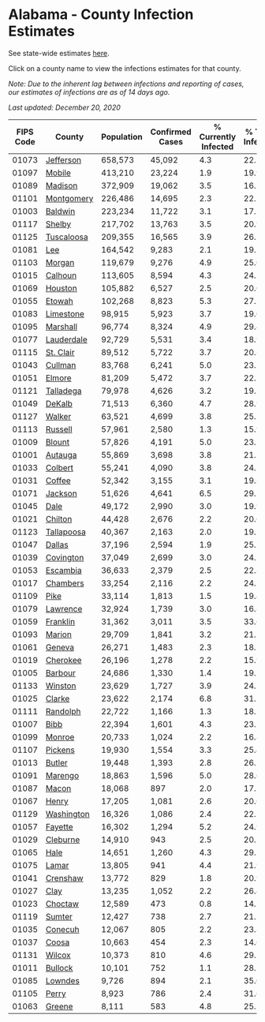# Alabama - County Infection Estimates

See state-wide estimates [here](/infections/us-al).

Click on a county name to view the infections estimates for that county.

*Note: Due to the inherent lag between infections and reporting of cases, our estimates of infections are as of 14 days ago.*

*Last updated: December 20, 2020*

|   FIPS Code |                   County |   Population |   Confirmed Cases |   % Currently Infected |   % Total Infected |
|-------------|--------------------------|--------------|-------------------|------------------------|--------------------|
|       01073 |   [Jefferson](jefferson) |      658,573 |            45,092 |                    4.3 |               22.5 |
|       01097 |         [Mobile](mobile) |      413,210 |            23,224 |                    1.9 |               19.9 |
|       01089 |       [Madison](madison) |      372,909 |            19,062 |                    3.5 |               16.5 |
|       01101 | [Montgomery](montgomery) |      226,486 |            14,695 |                    2.3 |               22.7 |
|       01003 |       [Baldwin](baldwin) |      223,234 |            11,722 |                    3.1 |               17.3 |
|       01117 |         [Shelby](shelby) |      217,702 |            13,763 |                    3.5 |               20.9 |
|       01125 | [Tuscaloosa](tuscaloosa) |      209,355 |            16,565 |                    3.9 |               26.1 |
|       01081 |               [Lee](lee) |      164,542 |             9,283 |                    2.1 |               19.7 |
|       01103 |         [Morgan](morgan) |      119,679 |             9,276 |                    4.9 |               25.0 |
|       01015 |       [Calhoun](calhoun) |      113,605 |             8,594 |                    4.3 |               24.2 |
|       01069 |       [Houston](houston) |      105,882 |             6,527 |                    2.5 |               20.0 |
|       01055 |         [Etowah](etowah) |      102,268 |             8,823 |                    5.3 |               27.7 |
|       01083 |   [Limestone](limestone) |       98,915 |             5,923 |                    3.7 |               19.0 |
|       01095 |     [Marshall](marshall) |       96,774 |             8,324 |                    4.9 |               29.4 |
|       01077 | [Lauderdale](lauderdale) |       92,729 |             5,531 |                    3.4 |               18.9 |
|       01115 |   [St. Clair](st.-clair) |       89,512 |             5,722 |                    3.7 |               20.8 |
|       01043 |       [Cullman](cullman) |       83,768 |             6,241 |                    5.0 |               23.7 |
|       01051 |         [Elmore](elmore) |       81,209 |             5,472 |                    3.7 |               22.3 |
|       01121 |   [Talladega](talladega) |       79,978 |             4,626 |                    3.2 |               19.2 |
|       01049 |         [DeKalb](dekalb) |       71,513 |             6,360 |                    4.7 |               28.9 |
|       01127 |         [Walker](walker) |       63,521 |             4,699 |                    3.8 |               25.2 |
|       01113 |       [Russell](russell) |       57,961 |             2,580 |                    1.3 |               15.9 |
|       01009 |         [Blount](blount) |       57,826 |             4,191 |                    5.0 |               23.1 |
|       01001 |       [Autauga](autauga) |       55,869 |             3,698 |                    3.8 |               21.7 |
|       01033 |       [Colbert](colbert) |       55,241 |             4,090 |                    3.8 |               24.5 |
|       01031 |         [Coffee](coffee) |       52,342 |             3,155 |                    3.1 |               19.8 |
|       01071 |       [Jackson](jackson) |       51,626 |             4,641 |                    6.5 |               29.1 |
|       01045 |             [Dale](dale) |       49,172 |             2,990 |                    3.0 |               19.9 |
|       01021 |       [Chilton](chilton) |       44,428 |             2,676 |                    2.2 |               20.6 |
|       01123 | [Tallapoosa](tallapoosa) |       40,367 |             2,163 |                    2.0 |               19.7 |
|       01047 |         [Dallas](dallas) |       37,196 |             2,594 |                    1.9 |               25.1 |
|       01039 |   [Covington](covington) |       37,049 |             2,699 |                    3.0 |               24.3 |
|       01053 |     [Escambia](escambia) |       36,633 |             2,379 |                    2.5 |               22.8 |
|       01017 |     [Chambers](chambers) |       33,254 |             2,116 |                    2.2 |               24.3 |
|       01109 |             [Pike](pike) |       33,114 |             1,813 |                    1.5 |               19.4 |
|       01079 |     [Lawrence](lawrence) |       32,924 |             1,739 |                    3.0 |               16.8 |
|       01059 |     [Franklin](franklin) |       31,362 |             3,011 |                    3.5 |               33.6 |
|       01093 |         [Marion](marion) |       29,709 |             1,841 |                    3.2 |               21.1 |
|       01061 |         [Geneva](geneva) |       26,271 |             1,483 |                    2.3 |               18.1 |
|       01019 |     [Cherokee](cherokee) |       26,196 |             1,278 |                    2.2 |               15.9 |
|       01005 |       [Barbour](barbour) |       24,686 |             1,330 |                    1.4 |               19.2 |
|       01133 |       [Winston](winston) |       23,629 |             1,727 |                    3.9 |               24.1 |
|       01025 |         [Clarke](clarke) |       23,622 |             2,174 |                    6.8 |               31.2 |
|       01111 |     [Randolph](randolph) |       22,722 |             1,166 |                    1.3 |               18.1 |
|       01007 |             [Bibb](bibb) |       22,394 |             1,601 |                    4.3 |               23.3 |
|       01099 |         [Monroe](monroe) |       20,733 |             1,024 |                    2.2 |               16.8 |
|       01107 |       [Pickens](pickens) |       19,930 |             1,554 |                    3.3 |               25.4 |
|       01013 |         [Butler](butler) |       19,448 |             1,393 |                    2.8 |               26.2 |
|       01091 |       [Marengo](marengo) |       18,863 |             1,596 |                    5.0 |               28.6 |
|       01087 |           [Macon](macon) |       18,068 |               897 |                    2.0 |               17.2 |
|       01067 |           [Henry](henry) |       17,205 |             1,081 |                    2.6 |               20.6 |
|       01129 | [Washington](washington) |       16,326 |             1,086 |                    2.4 |               22.7 |
|       01057 |       [Fayette](fayette) |       16,302 |             1,294 |                    5.2 |               24.9 |
|       01029 |     [Cleburne](cleburne) |       14,910 |               943 |                    2.5 |               20.2 |
|       01065 |             [Hale](hale) |       14,651 |             1,260 |                    4.3 |               29.1 |
|       01075 |           [Lamar](lamar) |       13,805 |               941 |                    4.4 |               21.9 |
|       01041 |     [Crenshaw](crenshaw) |       13,772 |               829 |                    1.8 |               20.9 |
|       01027 |             [Clay](clay) |       13,235 |             1,052 |                    2.2 |               26.4 |
|       01023 |       [Choctaw](choctaw) |       12,589 |               473 |                    0.8 |               14.2 |
|       01119 |         [Sumter](sumter) |       12,427 |               738 |                    2.7 |               21.5 |
|       01035 |       [Conecuh](conecuh) |       12,067 |               805 |                    2.2 |               23.8 |
|       01037 |           [Coosa](coosa) |       10,663 |               454 |                    2.3 |               14.6 |
|       01131 |         [Wilcox](wilcox) |       10,373 |               810 |                    4.6 |               29.5 |
|       01011 |       [Bullock](bullock) |       10,101 |               752 |                    1.1 |               28.1 |
|       01085 |       [Lowndes](lowndes) |        9,726 |               894 |                    2.1 |               35.0 |
|       01105 |           [Perry](perry) |        8,923 |               786 |                    2.4 |               31.6 |
|       01063 |         [Greene](greene) |        8,111 |               583 |                    4.8 |               25.7 |